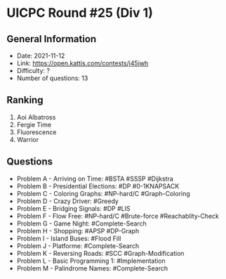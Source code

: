# UICPC Round #25 (Div 1)
## General Information
- Date: 2021-11-12
- Link: https://open.kattis.com/contests/j45jwh
- Difficulty: ?
- Number of questions: 13
## Ranking
1. Aoi Albatross
2. Fergie Time
3. Fluorescence
4. Warrior
## Questions
- Problem A - Arriving on Time: #BSTA #SSSP #Dijkstra
- Problem B - Presidential Elections: #DP #0-1KNAPSACK
- Problem C - Coloring Graphs: #NP-hard/C #Graph-Coloring
- Problem D - Crazy Driver: #Greedy
- Problem E - Bridging Signals: #DP #LIS
- Problem F - Flow Free: #NP-hard/C #Brute-force #Reachablity-Check
- Problem G - Game Night: #Complete-Search
- Problem H - Shopping: #APSP #DP-Graph
- Problem I - Island Buses: #Flood Fill
- Problem J - Platforme: #Complete-Search
- Problem K - Reversing Roads: #SCC #Graph-Modification
- Problem L - Basic Programming 1: #Implementation
- Problem M - Palindrome Names: #Complete-Search

